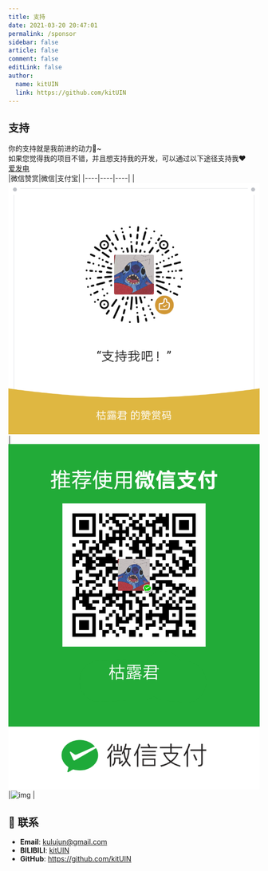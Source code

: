 ```yaml
---
title: 支持
date: 2021-03-20 20:47:01
permalink: /sponsor
sidebar: false
article: false
comment: false
editLink: false
author: 
  name: kitUIN
  link: https://github.com/kitUIN
---
```


## 支持
你的支持就是我前进的动力:rocket:~  
如果您觉得我的项目不错，并且想支持我的开发，可以通过以下途径支持我:heart:  
[爱发电](https://afdian.net/@kituin)  
|微信赞赏|微信|支付宝|
|----|----|----|
|![img](/img/zanshang.png)| ![img](/img/weixin.png)|![img](/img/zhifubao.jpg) |

## :email: 联系


- **Email**:  <a href="mailto:kulujun@gmail.com">kulujun@gmail.com</a>
- **BILIBILI**: <a href="https://space.bilibili.com/61924180">kitUIN</a>
- **GitHub**: <https://github.com/kitUIN>
